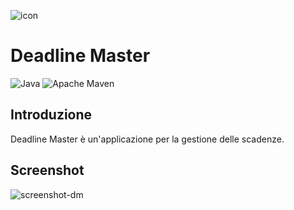 ![icon](https://github.com/luca-software-developer/Deadline-Master/assets/67876436/3f26ae42-954d-481c-8fc0-6c8641e0b1f6)

# Deadline Master

![Java](https://img.shields.io/badge/java-%23ED8B00.svg?style=for-the-badge&logo=openjdk&logoColor=white)
![Apache Maven](https://img.shields.io/badge/Apache%20Maven-C71A36?style=for-the-badge&logo=Apache%20Maven&logoColor=white)

## Introduzione
Deadline Master è un'applicazione per la gestione delle scadenze.

## Screenshot
![screenshot-dm](https://github.com/luca-software-developer/Deadline-Master/assets/67876436/c00dd5f5-1f5a-4745-be3c-9482d7703d32)
